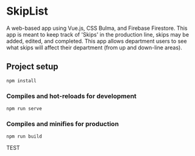 # SkipList 
A web-based app using Vue.js, CSS Bulma, and Firebase Firestore. 
This app is meant to keep track of 'Skips' in the production line, 
skips may be added, edited, and completed. This app allows department users to 
see what skips will affect their department (from up and down-line areas).

## Project setup
```
npm install
```

### Compiles and hot-reloads for development
```
npm run serve
```

### Compiles and minifies for production
```
npm run build
```
TEST